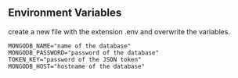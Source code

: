 ## Environment Variables
create a new file with the extension .env and overwrite the variables.
```: Environment
MONGODB_NAME="name of the database"
MONGODB_PASSWORD="password of the database"
TOKEN_KEY="password of the JSON token"
MONGODB_HOST="hostname of the database"
```
